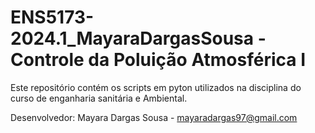 # ENS5173-2024.1_MayaraDargasSousa - Controle da Poluição Atmosférica I

Este repositório contém os scripts em pyton utilizados na disciplina do curso de enganharia sanitária e Ambiental. 

Desenvolvedor: Mayara Dargas Sousa - mayaradargas97@gmail.com
